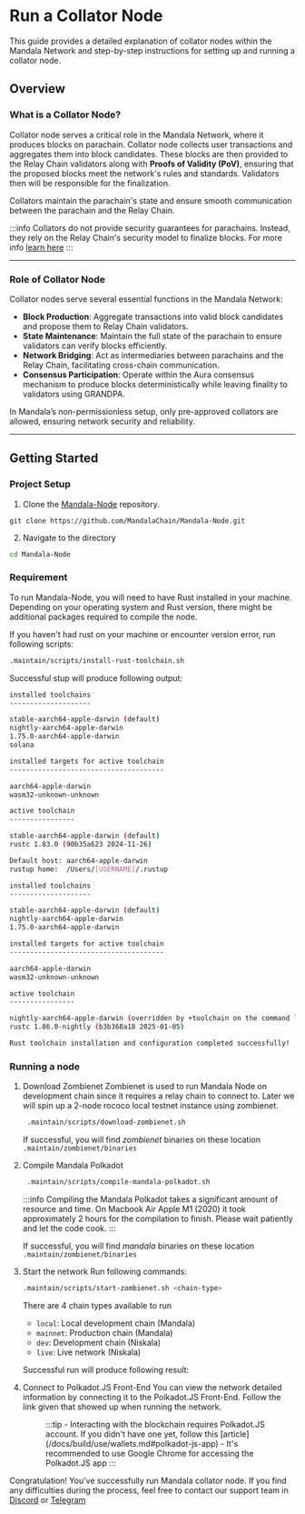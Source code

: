 # Run a Collator Node

This guide provides a detailed explanation of collator nodes within the Mandala Network and step-by-step instructions for setting up and running a collator node.

## Overview

### What is a Collator Node?

Collator node serves a critical role in the Mandala Network, where it produces blocks on parachain. Collator node collects user transactions and aggregates them into block candidates. These blocks are then provided to the Relay Chain validators along with **Proofs of Validity (PoV)**, ensuring that the proposed blocks meet the network's rules and standards. Validators then will
be responsible for the finalization.

Collators maintain the parachain's state and ensure smooth communication between the parachain and the Relay Chain.

:::info
Collators do not provide security guarantees for parachains. Instead, they rely on the Relay Chain's security model to finalize blocks. For more info [learn here](https://wiki.polkadot.network/docs/learn-collator)
:::

---

### Role of Collator Node

Collator nodes serve several essential functions in the Mandala Network:

- **Block Production**: Aggregate transactions into valid block candidates and propose them to Relay Chain validators.
- **State Maintenance**: Maintain the full state of the parachain to ensure validators can verify blocks efficiently.
- **Network Bridging**: Act as intermediaries between parachains and the Relay Chain, facilitating cross-chain communication.
- **Consensus Participation**: Operate within the Aura consensus mechanism to produce blocks deterministically while leaving finality to validators using GRANDPA.

In Mandala’s non-permissionless setup, only pre-approved collators are allowed, ensuring network security and reliability.

---

## Getting Started

### Project Setup

1. Clone the [Mandala-Node](https://github.com/MandalaChain/Mandala-Node) repository.

```git
git clone https://github.com/MandalaChain/Mandala-Node.git
```

2. Navigate to the directory

```bash
cd Mandala-Node
```

### Requirement

To run Mandala-Node, you will need to have Rust installed in your machine. Depending on your operating system and Rust version, there might be additional packages required to compile the node.

If you haven't had rust on your machine or encounter version error, run following scripts:

```bash
.maintain/scripts/install-rust-toolchain.sh
```

Successful stup will produce following output:

```bash
installed toolchains
--------------------

stable-aarch64-apple-darwin (default)
nightly-aarch64-apple-darwin
1.75.0-aarch64-apple-darwin
solana

installed targets for active toolchain
--------------------------------------

aarch64-apple-darwin
wasm32-unknown-unknown

active toolchain
----------------

stable-aarch64-apple-darwin (default)
rustc 1.83.0 (90b35a623 2024-11-26)

Default host: aarch64-apple-darwin
rustup home:  /Users/[USERNAME]/.rustup

installed toolchains
--------------------

stable-aarch64-apple-darwin (default)
nightly-aarch64-apple-darwin
1.75.0-aarch64-apple-darwin

installed targets for active toolchain
--------------------------------------

aarch64-apple-darwin
wasm32-unknown-unknown

active toolchain
----------------

nightly-aarch64-apple-darwin (overridden by +toolchain on the command line)
rustc 1.86.0-nightly (b3b368a18 2025-01-05)

Rust toolchain installation and configuration completed successfully!
```

### Running a node

1. Download Zombienet
   Zombienet is used to run Mandala Node on development chain since it requires a relay chain to connect to. Later we will spin up a 2-node rococo local testnet instance using zombienet.

   ```bash
    .maintain/scripts/download-zombienet.sh
   ```

   If successful, you will find _zombienet_ binaries on these location `.maintain/zombienet/binaries`

2. Compile Mandala Polkadot

   ```bash
    .maintain/scripts/compile-mandala-polkadot.sh
   ```

   :::info
   Compiling the Mandala Polkadot takes a significant amount of resource and time. On Macbook Air Apple M1 (2020) it took approximately 2 hours for the compilation to finish. Please wait patiently and let the code cook.
   :::

   If successful, you will find _mandala_ binaries on these location `.maintain/zombienet/binaries`

3. Start the network
   Run following commands:

   ```bash
   .maintain/scripts/start-zombienet.sh <chain-type>
   ```

   There are 4 chain types available to run

   - `local`: Local development chain (Mandala)
   - `mainnet`: Production chain (Mandala)
   - `dev`: Development chain (Niskala)
   - `live`: Live network (Niskala)

   Successful run will produce following result:
    <Figure src={require('/img/assets/build/run-a-node/run-a-node-collator-1.png').default} width="300" />

4. Connect to Polkadot.JS Front-End
   You can view the network detailed information by connecting it to the Polkadot.JS Front-End. Follow the link given that showed up when running the network.

   <Figure src={require('/img/assets/build/run-a-node/run-a-node-collator-2.png').default} width="300" />
   :::tip
       - Interacting with the blockchain requires Polkadot.JS account. If you didn't have one yet, follow this [article](/docs/build/use/wallets.md#polkadot-js-app)
       - It's recommended to use Google Chrome for accessing the Polkadot.JS app
   :::

Congratulation! You've successfully run Mandala collator node. If you find any difficulties during the process, feel free to contact our support team in [Discord](https://discord.com/invite/MwUQgQZgxm) or [Telegram](https://t.me/mandalachain)
